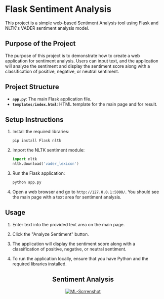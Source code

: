 # Flask Sentiment Analysis

This project is a simple web-based Sentiment Analysis tool using Flask and NLTK's VADER sentiment analysis model.

## Purpose of the Project
The purpose of this project is to demonstrate how to create a web application for sentiment analysis. Users can input text, and the application will analyze the sentiment and display the sentiment score along with a classification of positive, negative, or neutral sentiment.

## Project Structure

- **`app.py`**: The main Flask application file.
- **`templates/index.html`**: HTML template for the main page and for result.

## Setup Instructions

1. Install the required libraries:

    ```bash
    pip install Flask nltk
    ```

2. Import the NLTK sentiment module:

    ```python
    import nltk
    nltk.download('vader_lexicon')
    ```

3. Run the Flask application:

    ```bash
    python app.py
    ```

4. Open a web browser and go to `http://127.0.0.1:5000/`. You should see the main page with a text area for sentiment analysis.

## Usage

1. Enter text into the provided text area on the main page.

2. Click the "Analyze Sentiment" button.

3. The application will display the sentiment score along with a classification of positive, negative, or neutral sentiment.

4. To run the application locally, ensure that you have Python and the required libraries installed.

 <div style="text-align: center;">
        <h2>Sentiment Analysis</h2>
       <a href="https://ibb.co/zx77RZt"><img src="https://i.ibb.co/g9PPTJc/ML-Scrrenshot.png" alt="ML-Scrrenshot" border="0"></a>
  </div>
